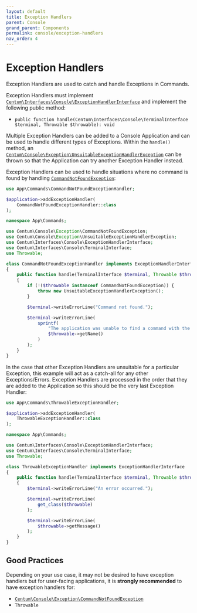 ```yaml
---
layout: default
title: Exception Handlers
parent: Console
grand_parent: Components
permalink: console/exception-handlers
nav_order: 4
---
```




# Exception Handlers

Exception Handlers are used to catch and handle Exceptions in Commands.

Exception Handlers must implement [`Centum\Interfaces\Console\ExceptionHandlerInterface`](https://github.com/SidRoberts/centum/blob/development/src/Interfaces/Console/ExceptionHandlerInterface.php) and implement the following public method:

- `public function handle(Centum\Interfaces\Console\TerminalInterface $terminal, Throwable $throwable): void`

Multiple Exception Handlers can be added to a Console Application and can be used to handle different types of Exceptions.
Within the `handle()` method, an [`Centum\Console\Exception\UnsuitableExceptionHandlerException`](https://github.com/SidRoberts/centum/blob/development/src/Console/Exception/UnsuitableExceptionHandlerException.php) can be thrown so that the Application can try another Exception Handler instead.

Exception Handlers can be used to handle situations where no command is found by handling [`CommandNotFoundException`](https://github.com/SidRoberts/centum/blob/development/src/Console/Exception/CommandNotFoundException.php):

```php
use App\Commands\CommandNotFoundExceptionHandler;

$application->addExceptionHandler(
    CommandNotFoundExceptionHandler::class
);
```

```php
namespace App\Commands;

use Centum\Console\Exception\CommandNotFoundException;
use Centum\Console\Exception\UnsuitableExceptionHandlerException;
use Centum\Interfaces\Console\ExceptionHandlerInterface;
use Centum\Interfaces\Console\TerminalInterface;
use Throwable;

class CommandNotFoundExceptionHandler implements ExceptionHandlerInterface
{
    public function handle(TerminalInterface $terminal, Throwable $throwable): void
    {
        if (!($throwable instanceof CommandNotFoundException)) {
            throw new UnsuitableExceptionHandlerException();
        }

        $terminal->writeErrorLine("Command not found.");

        $terminal->writeErrorLine(
            sprintf(
                "The application was unable to find a command with the name '%s'.",
                $throwable->getName()
            )
        );
    }
}
```

In the case that other Exception Handlers are unsuitable for a particular Exception, this example will act as a catch-all for any other Exceptions/Errors.
Exception Handlers are processed in the order that they are added to the Application so this should be the very last Exception Handler:

```php
use App\Commands\ThrowableExceptionHandler;

$application->addExceptionHandler(
    ThrowableExceptionHandler::class
);
```

```php
namespace App\Commands;

use Centum\Interfaces\Console\ExceptionHandlerInterface;
use Centum\Interfaces\Console\TerminalInterface;
use Throwable;

class ThrowableExceptionHandler implements ExceptionHandlerInterface
{
    public function handle(TerminalInterface $terminal, Throwable $throwable): void
    {
        $terminal->writeErrorLine("An error occurred.");

        $terminal->writeErrorLine(
            get_class($throwable)
        );

        $terminal->writeErrorLine(
            $throwable->getMessage()
        );
    }
}
```



## Good Practices

Depending on your use case, it may not be desired to have exception handlers but for user-facing applications, it is **strongly recommended** to have exception handlers for:

- [`Centum\Console\Exception\CommandNotFoundException`](https://github.com/SidRoberts/centum/blob/development/src/Console/Exception/CommandNotFoundException.php)
- `Throwable`
